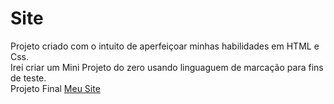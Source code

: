 # Site
Projeto criado com o intuito de aperfeiçoar minhas habilidades em HTML e Css.       
Irei criar um Mini Projeto do zero usando linguaguem de marcação para fins de teste.                                                 
Projeto Final <a href="https://amandaaaaabreu.github.io/Site/" target="_blank">Meu Site</a>


